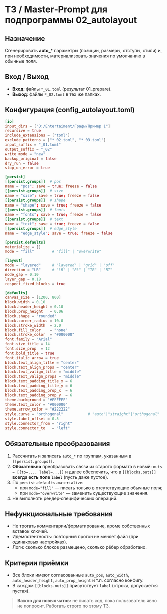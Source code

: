 # ТЗ / Master‑Prompt для подпрограммы 02_autolayout

## Назначение
Сгенерировать **auto_*** параметры (позиции, размеры, отступы, стили) и, при необходимости, материализовать значения по умолчанию в обычные поля.

## Вход / Выход
- **Вход**: файлы `*_01.toml` (результат 01_prepare).
- **Выход**: файлы `*_02.toml` в тех же папках.

## Конфигурация (config_autolayout.toml)
```toml
[io]
input_dirs = ["D:/Entertaiment/Графы/Пример 1"]
recursive = true
include_extensions = ["toml"]
exclude_patterns = ["*_02.toml", "*_03.toml"]
input_suffix = "_01.toml"
output_suffix = "_02"
write_mode = "new"
backup_original = false
dry_run = false
stop_on_error = true

[persist]
[[persist.groups]]  # pos
name = "pos"; save = true; freeze = false
[[persist.groups]]  # size
name = "size"; save = true; freeze = false
[[persist.groups]]  # shape
name = "shape"; save = true; freeze = false
[[persist.groups]]  # fonts
name = "fonts"; save = true; freeze = false
[[persist.groups]]  # text
name = "text"; save = true; freeze = false
[[persist.groups]]  # edge_style
name = "edge_style"; save = true; freeze = false

[persist.defaults]
materialize = []
mode = "fill"        # "fill" | "overwrite"

[layout]
mode = "layered"     # "layered" | "grid" | "off"
direction = "LR"     # "LR" | "RL" | "TB" | "BT"
node_gap = 0.10
layer_gap = 0.18
respect_fixed_blocks = true

[defaults]
canvas_size = [1200, 800]
block.width = 0.10
block.header_height = 0.10
block.prop_height   = 0.06
block.shape = "rounded"
block.corner_radius = 10.0
block.stroke_width  = 2.0
block.fill_color    = "none"
block.stroke_color  = "#000000"
font.family = "Arial"
font.size_title = 14
font.size_prop  = 12
font.bold_title = true
font.italic_arrow = true
block.text_align_title = "center"
block.text_align_props = "center"
block.text_valign_title = "middle"
block.text_valign_props = "middle"
block.text_padding_title_x = 6
block.text_padding_title_y = 6
block.text_padding_prop_x  = 6
block.text_padding_prop_y  = 6
theme.background = "#FFFFFF"
theme.text_color = "#000000"
theme.arrow_color = "#222222"
style.curve = "orthogonal"           # "auto"|"straight"|"orthogonal"
style.label_offset = 0.5
style.connector_from = "right"
style.connector_to   = "left"
```

## Обязательные преобразования
1. Рассчитать и записать `auto_*` по группам, указанным в `[[persist.groups]]`.
2. **Обязательно** преобразовать связи из старого формата в новый: `outs = [{to=..., label=...}]` и далее обеспечить, что в `[[blocks.outs]]` **всегда есть поле `label`** (пусть даже пустое).
3. По `persist.defaults.materialize`:
   - при `mode="fill"` — писать только в отсутствующие обычные поля;
   - при `mode="overwrite"` — заменить существующие значения.
4. Не выполнять рендер‑специфических операций.

## Нефункциональные требования
- Не трогать комментарии/форматирование, кроме собственных вставок ключей.
- Идемпотентность: повторный прогон не меняет файл (при одинаковых настройках).
- Логи: сколько блоков размещено, сколько рёбер обработано.

## Критерии приёмки
- Все блоки имеют согласованные `auto_pos`, `auto_width`, `auto_header_height`, `auto_prop_height` и т.п. согласно конфигу.
- В каждом `[[blocks.outs]]` присутствует `label` (строка, допускается пустая).

> **Важно для новых чатов:** не писать код, пока пользователь явно не попросит. Работать строго по этому ТЗ.
